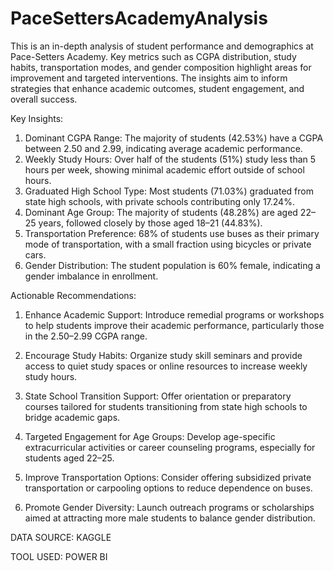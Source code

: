 # PaceSettersAcademyAnalysis

This is an in-depth analysis of student performance and demographics at Pace-Setters Academy. 
Key metrics such as CGPA distribution, study habits, transportation modes, and gender composition highlight areas for improvement and targeted interventions. The insights aim to inform strategies that enhance academic outcomes, student engagement, and overall success.

Key Insights:
1. Dominant CGPA Range: The majority of students (42.53%) have a CGPA between 2.50 and 2.99, indicating average academic performance.
2. Weekly Study Hours: Over half of the students (51%) study less than 5 hours per week, showing minimal academic effort outside of school hours.
3. Graduated High School Type: Most students (71.03%) graduated from state high schools, with private schools contributing only 17.24%.
4. Dominant Age Group: The majority of students (48.28%) are aged 22–25 years, followed closely by those aged 18–21 (44.83%).
5. Transportation Preference: 68% of students use buses as their primary mode of transportation, with a small fraction using bicycles or private cars.
6. Gender Distribution: The student population is 60% female, indicating a gender imbalance in enrollment.

Actionable Recommendations:
1. Enhance Academic Support: Introduce remedial programs or workshops to help students improve their academic performance, particularly those in the 2.50–2.99 CGPA range.

2. Encourage Study Habits: Organize study skill seminars and provide access to quiet study spaces or online resources to increase weekly study hours.
3. State School Transition Support: Offer orientation or preparatory courses tailored for students transitioning from state high schools to bridge academic gaps.
4. Targeted Engagement for Age Groups: Develop age-specific extracurricular activities or career counseling programs, especially for students aged 22–25.
5. Improve Transportation Options: Consider offering subsidized private transportation or carpooling options to reduce dependence on buses.
6. Promote Gender Diversity: Launch outreach programs or scholarships aimed at attracting more male students to balance gender distribution.

DATA SOURCE: KAGGLE

TOOL USED: POWER BI

